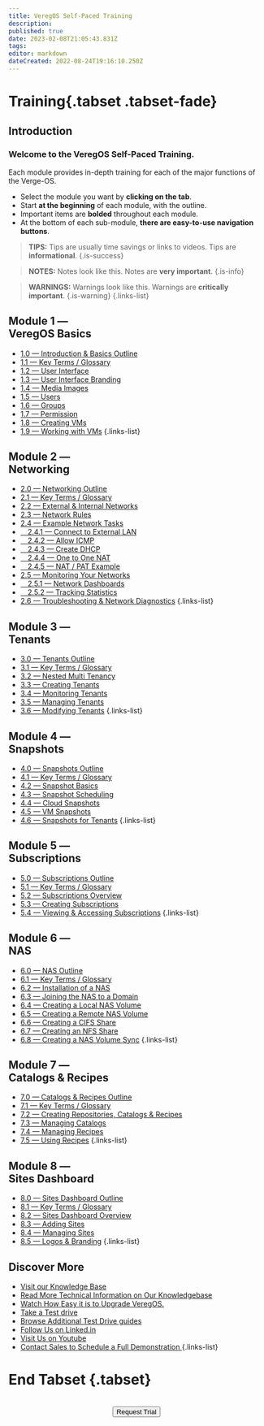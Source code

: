 ```yaml
---
title: VeregOS Self-Paced Training
description: 
published: true
date: 2023-02-08T21:05:43.831Z
tags: 
editor: markdown
dateCreated: 2022-08-24T19:16:10.250Z
---
```


# Training{.tabset .tabset-fade}
## Introduction
### Welcome to the VeregOS Self-Paced Training.

Each module provides in-depth training for each of the major functions of the Verge-OS.  

- Select the module you want by **clicking on the tab**.
- Start **at the beginning** of each module, with the outline.
- Important items are **bolded** throughout each module.
- At the bottom of each sub-module, **there are easy-to-use navigation buttons**.
> **TIPS:** Tips are usually time savings or links to videos. Tips are **informational**. {.is-success}

> **NOTES:** Notes look like this. Notes are **very important**. {.is-info}

> **WARNINGS:** Warnings look like this. Warnings are **critically important**. {.is-warning}
{.links-list}
## Module 1 —<br>VeregOS Basics
* [1.0 — Introduction & Basics Outline](/docs/public/training/1-0)
* [1.1 — Key Terms / Glossary](/docs/public/training/1-1)
* [1.2 — User Interface](/docs/public/training/1-2)
* [1.3 — User Interface Branding](/docs/public/training/1-3)
* [1.4 — Media Images](/docs/public/training/1-4)
* [1.5 — Users](/docs/public/training/1-5)
* [1.6 — Groups](/docs/public/training/1-6)
* [1.7 — Permission](/docs/public/training/1-7)
* [1.8 — Creating VMs](/docs/public/training/1-8)
* [1.9 — Working with VMs](/docs/public/training/1-9)
{.links-list}
## Module 2 —<br>Networking
* [2.0 — Networking Outline](/docs/public/training/2-0)
* [2.1 — Key Terms / Glossary](/docs/public/training/2-1)
* [2.2 — External & Internal Networks](/docs/public/training/2-2)
* [2.3 — Network Rules](/docs/public/training/2-3)
* [2.4 — Example Network Tasks](/docs/public/training/2-4)
* [&emsp;2.4.1 — Connect to External LAN](/docs/public/training/2-4-1)
* [&emsp;2.4.2 — Allow ICMP](/docs/public/training/2-4-2)
* [&emsp;2.4.3 — Create DHCP](/docs/public/training/2-4-3)
* [&emsp;2.4.4 — One to One NAT](/docs/public/training/2-4-4)
* [&emsp;2.4.5 — NAT / PAT Example](/docs/public/training/2-4-5)
* [2.5 — Monitoring Your Networks](/docs/public/training/2-5)
* [&emsp;2.5.1 — Network Dashboards](/docs/public/training/2-5-1)
* [&emsp;2.5.2 — Tracking Statistics](/docs/public/training/2-5-2)
* [2.6 — Troubleshooting & Network Diagnostics](/docs/public/training/2-6)
{.links-list}
## Module 3 —<br>Tenants
* [3.0 — Tenants Outline](/docs/public/training/3-0)
* [3.1 — Key Terms / Glossary](/docs/public/training/3-1)
* [3.2 — Nested Multi Tenancy](/docs/public/training/3-2)
* [3.3 — Creating Tenants](/docs/public/training/3-3)
* [3.4 — Monitoring Tenants](/docs/public/training/3-4)
* [3.5 — Managing Tenants](/docs/public/training/3-5)
* [3.6 — Modifying Tenants](/docs/public/training/3-6)
{.links-list}
## Module 4 —<br>Snapshots
* [4.0 — Snapshots Outline](/docs/public/training/4-0)
* [4.1 — Key Terms / Glossary](/docs/public/training/4-1)
* [4.2 — Snapshot Basics](/docs/public/training/4-2)
* [4.3 — Snapshot Scheduling](/docs/public/training/4-3)
* [4.4 — Cloud Snapshots](/docs/public/training/4-4)
* [4.5 — VM Snapshots](/docs/public/training/4-5)
* [4.6 — Snapshots for Tenants](/docs/public/training/4-6)
{.links-list}
## Module 5 —<br>Subscriptions
* [5.0 — Subscriptions Outline](/docs/public/training/5-0)
* [5.1 — Key Terms / Glossary](/docs/public/training/5-1)
* [5.2 — Subscriptions Overview](/docs/public/training/5-2)
* [5.3 — Creating Subscriptions](/docs/public/training/5-3)
* [5.4 — Viewing & Accessing Subscriptions](/docs/public/training/5-4)
{.links-list}
## Module 6 —<br>NAS
* [6.0 — NAS Outline](/docs/public/training/6-0)
* [6.1 — Key Terms / Glossary](/docs/public/training/6-1)
* [6.2 — Installation of a NAS](/docs/public/training/6-2)
* [6.3 — Joining the NAS to a Domain](/docs/public/training/6-3)
* [6.4 — Creating a Local NAS Volume](/docs/public/training/6-4)
* [6.5 — Creating a Remote NAS Volume](/docs/public/training/6-5)
* [6.6 — Creating a CIFS Share](/docs/public/training/6-6)
* [6.7 — Creating an NFS Share](/docs/public/training/6-7)
* [6.8 — Creating a NAS Volume Sync](/docs/public/training/6-8)
{.links-list}
## Module 7 —<br>Catalogs & Recipes
* [7.0 — Catalogs & Recipes Outline](/docs/public/training/7-0)
* [7.1 — Key Terms / Glossary](/docs/public/training/7-1)
* [7.2 — Creating Repositories, Catalogs & Recipes](/docs/public/training/7-2)
* [7.3 — Managing Catalogs](/docs/public/training/7-3)
* [7.4 — Managing Recipes](/docs/public/training/7-4)
* [7.5 — Using Recipes](/docs/public/training/7-5)
{.links-list}

## Module 8 —<br>Sites Dashboard
* [8.0 — Sites Dashboard Outline](/docs/public/training/8-0)
* [8.1 — Key Terms / Glossary](/docs/public/training/8-1)
* [8.2 — Sites Dashboard Overview](/docs/public/training/8-2)
* [8.3 — Adding Sites](/docs/public/training/8-3)
* [8.4 — Managing Sites](/docs/public/training/8-4)
* [8.5 — Logos & Branding](/docs/public/training/8-5)
{.links-list}
## Discover More
* [Visit our Knowledge Base](https://wiki.verge.io/public/kb)
* [Read More Technical Information on Our Knowledgebase](https://wiki.verge.io/public/kb)
* [Watch How Easy it is to Upgrade VeregOS.](https://www.youtube.com/watch?v=cf4J4Gj9AUo)
* [Take a Test drive](https://www.verge.io/test-drive)
* [Browse Additional Test Drive guides](https://www.verge.io/resources/documents/)
* [Follow Us on Linked.in](https://www.linkedin.com/company/verge-io/)
* [Visit Us on Youtube](https://www.youtube.com/channel/UCnFu28s0GBVi18j7Ez3MXRg)
* <a href="mailto:sales@verge.io?subject=Full Demo from Wiki" target="_blank" rel="noopener noreferrer"> Contact Sales to Schedule a Full Demonstration </a>
{.links-list}
# End Tabset {.tabset}
<br>
<div style="text-align:center; margin-bottom:5px">
  <a href="https://www.verge.io/test-drive#Demo-Section"><button class="button-cta">Request Trial</button></a>
</div>